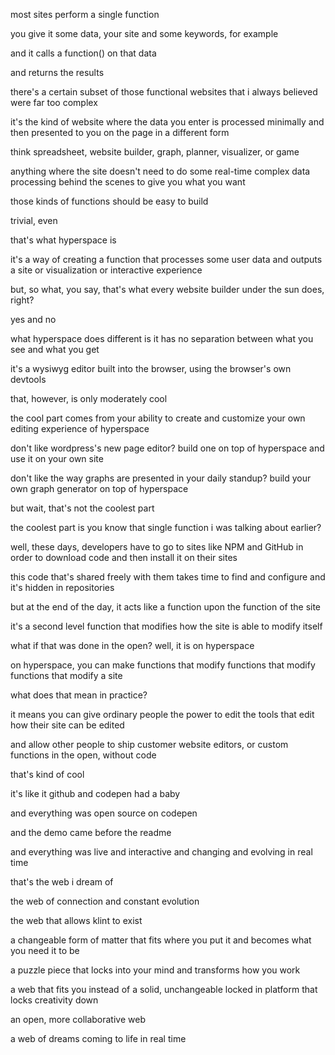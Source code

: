 most sites perform a single function

you give it some data, your site and some keywords, for example

and it calls a function() on that data

and returns the results

there's a certain subset of those functional websites that i always believed were far too complex

it's the kind of website where the data you enter is processed minimally and then presented to you on the page in a different form

think spreadsheet, website builder, graph, planner, visualizer, or game

anything where the site doesn't need to do some real-time complex data processing behind the scenes to give you what you want

those kinds of functions should be easy to build

trivial, even

that's what hyperspace is

it's a way of creating a function that processes some user data and outputs a site or visualization or interactive experience

but, so what, you say, that's what every website builder under the sun does, right?

yes and no

what hyperspace does different is it has no separation between what you see and what you get

it's a wysiwyg editor built into the browser, using the browser's own devtools

that, however, is only moderately cool

the cool part comes from your ability to create and customize your own editing experience of hyperspace

don't like wordpress's new page editor? build one on top of hyperspace and use it on your own site

don't like the way graphs are presented in your daily standup? build your own graph generator on top of hyperspace

but wait, that's not the coolest part

the coolest part is you know that single function i was talking about earlier?

well, these days, developers have to go to sites like NPM and GitHub in order to download code and then install it on their sites

this code that's shared freely with them takes time to find and configure and it's hidden in repositories

but at the end of the day, it acts like a function upon the function of the site

it's a second level function that modifies how the site is able to modify itself

what if that was done in the open? well, it is on hyperspace

on hyperspace, you can make functions that modify functions that modify functions that modify a site

what does that mean in practice?

it means you can give ordinary people the power to edit the tools that edit how their site can be edited

and allow other people to ship customer website editors, or custom functions in the open, without code

that's kind of cool

it's like it github and codepen had a baby

and everything was open source on codepen

and the demo came before the readme

and everything was live and interactive and changing and evolving in real time

that's the web i dream of

the web of connection and constant evolution

the web that allows klint to exist

a changeable form of matter that fits where you put it and becomes what you need it to be

a puzzle piece that locks into your mind and transforms how you work

a web that fits you instead of a solid, unchangeable locked in platform that locks creativity down

an open, more collaborative web

a web of dreams coming to life in real time

